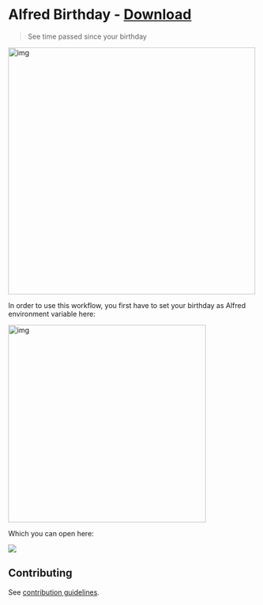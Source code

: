 # Alfred Birthday - [Download](https://github.com/nikitavoloboev/small-workflows/blob/master/birthday/Birthday.alfredworkflow?raw=true)
> See time passed since your birthday

<img src="https://imgur.com/VzONPAT" width="500" alt="img">

In order to use this workflow, you first have to set your birthday as Alfred environment variable here:

<img src="https://i.imgur.com/L2gNrLk.png" width="400" alt="img">

Which you can open here:

![](https://i.imgur.com/Bwumi6L.png)

## Contributing
See [contribution guidelines](../CONTRIBUTING.md#readme).
